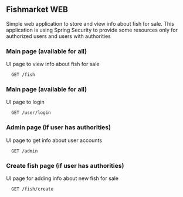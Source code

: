 ## Fishmarket WEB

Simple web application to store and view info about fish for sale.
This application is using Spring Security to provide some resources only for authorized users and users with authorities

### Main page (available for all)
UI page to view info about fish for sale
```http
  GET /fish
```

### Main page (available for all)
UI page to login
```http
  GET /user/login
```

### Admin page (if user has authorities)
UI page to get info about user accounts
```http
  GET /admin
```

### Create fish page (if user has authorities)
UI page for adding info about new fish for sale
```http
  GET /fish/create
```